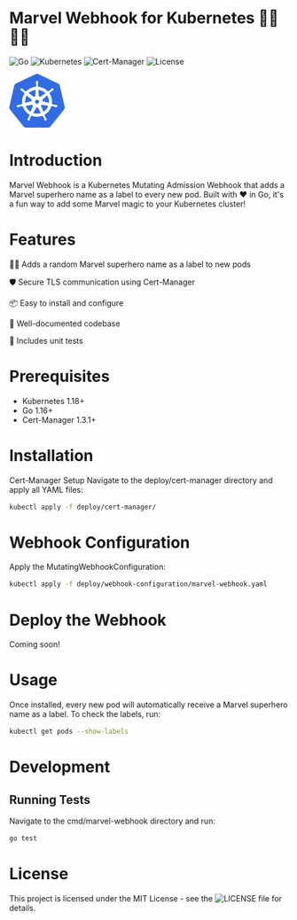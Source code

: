 # Marvel Webhook for Kubernetes 🦸‍♂️🦸‍♀️
![Go](https://img.shields.io/badge/Go-1.20.4-blue)
![Kubernetes](https://img.shields.io/badge/Kubernetes-1.27.4-blue)
![Cert-Manager](https://img.shields.io/badge/Cert--Manager-1.13.1-green)
![License](https://img.shields.io/badge/License-MIT-purple)

<img src="https://github.com/kubernetes/kubernetes/raw/master/logo/logo.png" width="100">

# Introduction
Marvel Webhook is a Kubernetes Mutating Admission Webhook that adds a Marvel superhero name as a label to every new pod. Built with ❤️ in Go, it's a fun way to add some Marvel magic to your Kubernetes cluster!

# Features
🦸‍♂️ Adds a random Marvel superhero name as a label to new pods

🛡️ Secure TLS communication using Cert-Manager

📦 Easy to install and configure

📝 Well-documented codebase

🧪 Includes unit tests

# Prerequisites
- Kubernetes 1.18+
- Go 1.16+
- Cert-Manager 1.3.1+

# Installation
Cert-Manager Setup
Navigate to the deploy/cert-manager directory and apply all YAML files:

```bash
kubectl apply -f deploy/cert-manager/
```

# Webhook Configuration
Apply the MutatingWebhookConfiguration:

```bash
kubectl apply -f deploy/webhook-configuration/marvel-webhook.yaml
```

# Deploy the Webhook
Coming soon!

# Usage
Once installed, every new pod will automatically receive a Marvel superhero name as a label. To check the labels, run:

```bash
kubectl get pods --show-labels
```

# Development

## Running Tests
Navigate to the cmd/marvel-webhook directory and run:

```bash
go test
```

# License
This project is licensed under the MIT License - see the ![LICENSE](LICENSE) file for details.

